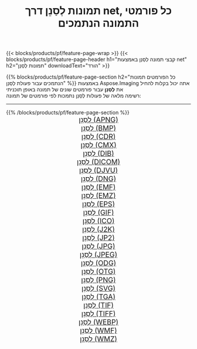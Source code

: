 ﻿---
title: תמונות לְסַנֵן דרך net, כל פורמטי התמונה הנתמכים 
weight: 3920
url: /he/net/filter 
lang: he
langdirlevel: 2
locales: zh-hans,ja,it,ru,de,es,fr,nl,id,lt,pl,pt,vi,tr,ko,zh-hant,ar,hi,th,sv,cs,uk,he
description: באמצעות Aspose.Imaging תוכל בקלות לְסַנֵן תמונות באמצעות net
---

{{< blocks/products/pf/feature-page-wrap >}}
{{< blocks/products/pf/feature-page-header h1="קבצי תמונה לְסַנֵן באמצעות net" h2="תמונות לְסַנֵן" downloadText="הורד" >}}


{{% blocks/products/pf/feature-page-section  h2="כל הפורמטים  תמונות הנתמכים עבור פעולת לְסַנֵן" %}}
באמצעות Aspose.Imaging אתה יכול בקלות להחיל את **לְסַנֵן** עבור פורמטים שונים של תמונה באופן תוכניתי
<br/>
רשימה מלאה של פעולות לְסַנֵן נתמכות לפי פורמטים של תמונה:
<hr/>
{{% /blocks/products/pf/feature-page-section %}}
<div class="container-fluid productfamilypage bg-gray">
    <div class="convertypes bg-gray agp-content section">
        <div class="container">
		<div class="row other-converters" style="gap: 10px;font-size: 19px;text-align:center;">
		    <div class='col-md-2 other-converter remove-lp remove-rp'><a href="/imaging/he/net/filter/apng" style="padding:15px;">לְסַנֵן (APNG)</a></div><div class='col-md-2 other-converter remove-lp remove-rp'><a href="/imaging/he/net/filter/bmp" style="padding:15px;">לְסַנֵן (BMP)</a></div><div class='col-md-2 other-converter remove-lp remove-rp'><a href="/imaging/he/net/filter/cdr" style="padding:15px;">לְסַנֵן (CDR)</a></div><div class='col-md-2 other-converter remove-lp remove-rp'><a href="/imaging/he/net/filter/cmx" style="padding:15px;">לְסַנֵן (CMX)</a></div><div class='col-md-2 other-converter remove-lp remove-rp'><a href="/imaging/he/net/filter/dib" style="padding:15px;">לְסַנֵן (DIB)</a></div><div class='col-md-2 other-converter remove-lp remove-rp'><a href="/imaging/he/net/filter/dicom" style="padding:15px;">לְסַנֵן (DICOM)</a></div><div class='col-md-2 other-converter remove-lp remove-rp'><a href="/imaging/he/net/filter/djvu" style="padding:15px;">לְסַנֵן (DJVU)</a></div><div class='col-md-2 other-converter remove-lp remove-rp'><a href="/imaging/he/net/filter/dng" style="padding:15px;">לְסַנֵן (DNG)</a></div><div class='col-md-2 other-converter remove-lp remove-rp'><a href="/imaging/he/net/filter/emf" style="padding:15px;">לְסַנֵן (EMF)</a></div><div class='col-md-2 other-converter remove-lp remove-rp'><a href="/imaging/he/net/filter/emz" style="padding:15px;">לְסַנֵן (EMZ)</a></div><div class='col-md-2 other-converter remove-lp remove-rp'><a href="/imaging/he/net/filter/eps" style="padding:15px;">לְסַנֵן (EPS)</a></div><div class='col-md-2 other-converter remove-lp remove-rp'><a href="/imaging/he/net/filter/gif" style="padding:15px;">לְסַנֵן (GIF)</a></div><div class='col-md-2 other-converter remove-lp remove-rp'><a href="/imaging/he/net/filter/ico" style="padding:15px;">לְסַנֵן (ICO)</a></div><div class='col-md-2 other-converter remove-lp remove-rp'><a href="/imaging/he/net/filter/j2k" style="padding:15px;">לְסַנֵן (J2K)</a></div><div class='col-md-2 other-converter remove-lp remove-rp'><a href="/imaging/he/net/filter/jp2" style="padding:15px;">לְסַנֵן (JP2)</a></div><div class='col-md-2 other-converter remove-lp remove-rp'><a href="/imaging/he/net/filter/jpg" style="padding:15px;">לְסַנֵן (JPG)</a></div><div class='col-md-2 other-converter remove-lp remove-rp'><a href="/imaging/he/net/filter/jpeg" style="padding:15px;">לְסַנֵן (JPEG)</a></div><div class='col-md-2 other-converter remove-lp remove-rp'><a href="/imaging/he/net/filter/odg" style="padding:15px;">לְסַנֵן (ODG)</a></div><div class='col-md-2 other-converter remove-lp remove-rp'><a href="/imaging/he/net/filter/otg" style="padding:15px;">לְסַנֵן (OTG)</a></div><div class='col-md-2 other-converter remove-lp remove-rp'><a href="/imaging/he/net/filter/png" style="padding:15px;">לְסַנֵן (PNG)</a></div><div class='col-md-2 other-converter remove-lp remove-rp'><a href="/imaging/he/net/filter/svg" style="padding:15px;">לְסַנֵן (SVG)</a></div><div class='col-md-2 other-converter remove-lp remove-rp'><a href="/imaging/he/net/filter/tga" style="padding:15px;">לְסַנֵן (TGA)</a></div><div class='col-md-2 other-converter remove-lp remove-rp'><a href="/imaging/he/net/filter/tif" style="padding:15px;">לְסַנֵן (TIF)</a></div><div class='col-md-2 other-converter remove-lp remove-rp'><a href="/imaging/he/net/filter/tiff" style="padding:15px;">לְסַנֵן (TIFF)</a></div><div class='col-md-2 other-converter remove-lp remove-rp'><a href="/imaging/he/net/filter/webp" style="padding:15px;">לְסַנֵן (WEBP)</a></div><div class='col-md-2 other-converter remove-lp remove-rp'><a href="/imaging/he/net/filter/wmf" style="padding:15px;">לְסַנֵן (WMF)</a></div><div class='col-md-2 other-converter remove-lp remove-rp'><a href="/imaging/he/net/filter/wmz" style="padding:15px;">לְסַנֵן (WMZ)</a></div>
                </div>
        </div>
    </div>
</div>
<br/>
